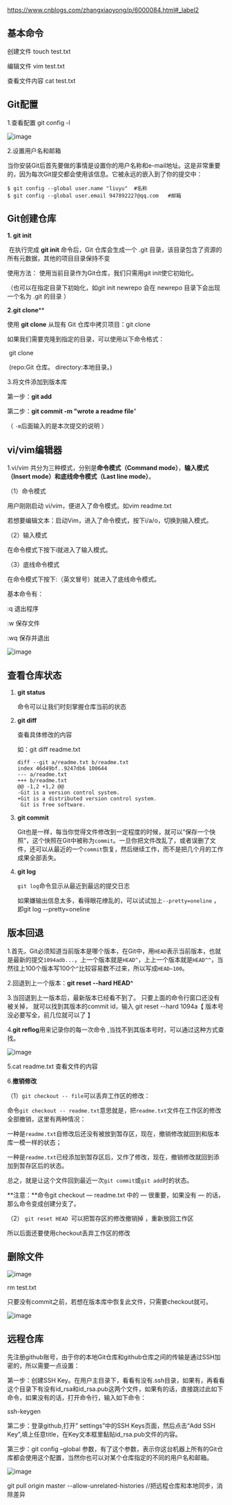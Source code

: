  https://www.cnblogs.com/zhangxiaoyong/p/6000084.html#_label2 

## 基本命令

创建文件  touch  test.txt

编辑文件  vim  test.txt

查看文件内容 cat test.txt

## Git配置

1.查看配置 git config -l

![image](https://github.com/liuyu105/Git/blob/master/images/1585969783143.png)

2.设置用户名和邮箱

当你安装Git后首先要做的事情是设置你的用户名称和e-mail地址。这是非常重要的，因为每次Git提交都会使用该信息。它被永远的嵌入到了你的提交中：

```
$ git config --global user.name "liuyu"  #名称
$ git config --global user.email 947892227@qq.com   #邮箱
```



## Git创建仓库

**1. git init**  

​     在执行完成 **git init** 命令后，Git 仓库会生成一个 .git 目录，该目录包含了资源的所有元数据，其他的项目目录保持不变 

使用方法： 使用当前目录作为Git仓库，我们只需用git init使它初始化。 

（也可以在指定目录下初始化，如git init newrepo 会在 newrepo 目录下会出现一个名为 .git 的目录 ）

**2.git clone****

 使用 **git clone** 从现有 Git 仓库中拷贝项目：git clone <repo>

 如果我们需要克隆到指定的目录，可以使用以下命令格式：

​     git clone <repo> <directory>

​	(repo:Git 仓库。  directory:本地目录。)

3.将文件添加到版本库

第一步：**git add <file>**

第二步：**git commit -m "wrote a readme file**" 

（ `-m`后面输入的是本次提交的说明 ）

## vi/vim编辑器

1.vi/vim 共分为三种模式，分别是**命令模式（Command mode）**，**输入模式（Insert mode）**和**底线命令模式（Last line mode）**。 

（1）命令模式

 用户刚刚启动 vi/vim，便进入了命令模式。如vim readme.txt 

若想要编辑文本：启动Vim，进入了命令模式，按下i/a/o，切换到输入模式。

（2）输入模式

在命令模式下按下i就进入了输入模式。

（3）底线命令模式

在命令模式下按下:（英文冒号）就进入了底线命令模式。

基本命令有：

:q 退出程序

:w 保存文件

:wq 保存并退出

![image](https://github.com/liuyu105/Git/blob/master/images/vi-vim-cheat-sheet-sch.gif)

## 查看仓库状态

1. **git status**

   命令可以让我们时刻掌握仓库当前的状态 

2. **git diff**

   查看具体修改的内容

   如：git diff readme.txt

   ```
   diff --git a/readme.txt b/readme.txt
   index 46d49bf..9247db6 100644
   --- a/readme.txt
   +++ b/readme.txt
   @@ -1,2 +1,2 @@
   -Git is a version control system.
   +Git is a distributed version control system.
    Git is free software.
   ```

3. **git commit**

    Git也是一样，每当你觉得文件修改到一定程度的时候，就可以“保存一个快照”，这个快照在Git中被称为`commit`。一旦你把文件改乱了，或者误删了文件，还可以从最近的一个`commit`恢复，然后继续工作，而不是把几个月的工作成果全部丢失。 

4. **git log**

    `git log`命令显示从最近到最远的提交日志 

    如果嫌输出信息太多，看得眼花缭乱的，可以试试加上`--pretty=oneline` ，即git log --pretty=oneline

## 版本回退

1.首先，Git必须知道当前版本是哪个版本，在Git中，用`HEAD`表示当前版本，也就是最新的提交`1094adb...`，上一个版本就是`HEAD^`，上上一个版本就是`HEAD^^`，当然往上100个版本写100个`^`比较容易数不过来，所以写成`HEAD~100`。

2.回退到上一个版本：**git reset --hard HEAD^**

3.当回退到上一版本后，最新版本已经看不到了。 只要上面的命令行窗口还没有被关掉， 就可以找到其版本的commit  id，输入 git reset --hard 1094a【 版本号没必要写全，前几位就可以了 】

4.**git reflog**用来记录你的每一次命令 ,当找不到其版本号时，可以通过这种方式查找。

![image](https://github.com/liuyu105/Git/blob/master/images/1582271456168.png)

5.cat readme.txt  查看文件的内容

6.**撤销修改**

（1）`git checkout -- file`可以丢弃工作区的修改： 

命令`git checkout -- readme.txt`意思就是，把`readme.txt`文件在工作区的修改全部撤销，这里有两种情况：

一种是`readme.txt`自修改后还没有被放到暂存区，现在，撤销修改就回到和版本库一模一样的状态；

一种是`readme.txt`已经添加到暂存区后，又作了修改，现在，撤销修改就回到添加到暂存区后的状态。

总之，就是让这个文件回到最近一次`git commit`或`git add`时的状态。

**注意：**命令git checkout — readme.txt 中的 — 很重要，如果没有 — 的话，那么命令变成创建分支了。

（2） `git reset HEAD `可以把暂存区的修改撤销掉 ，重新放回工作区

所以后面还要使用checkout丢弃工作区的修改 



## 删除文件

![image](https://github.com/liuyu105/Git/blob/master/images/1585911717806.png)

rm test.txt

只要没有commit之前，若想在版本库中恢复此文件，只需要checkout就可。

![image](https://github.com/liuyu105/Git/blob/master/images/1585911947025.png)

## 远程仓库

 先注册github账号，由于你的本地Git仓库和github仓库之间的传输是通过SSH加密的，所以需要一点设置： 

   第一步：创建SSH Key。在用户主目录下，看看有没有.ssh目录，如果有，再看看这个目录下有没有id_rsa和id_rsa.pub这两个文件，如果有的话，直接跳过此如下命令，如果没有的话，打开命令行，输入如下命令：

 ssh-keygen 

第二步：登录github,打开” settings”中的SSH Keys页面，然后点击“Add SSH Key”,填上任意title，在Key文本框里黏贴id_rsa.pub文件的内容。

 第三步：git config –global 参数，有了这个参数，表示你这台机器上所有的Git仓库都会使用这个配置，当然你也可以对某个仓库指定的不同的用户名和邮箱。 

![image](https://github.com/liuyu105/Git/blob/master/images/1585912221716.png)



 git pull origin master --allow-unrelated-histories //把远程仓库和本地同步，消除差异 

